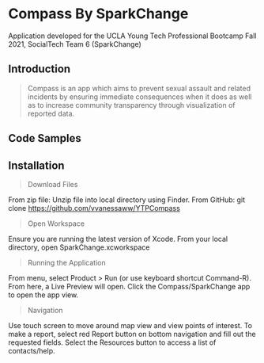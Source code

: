 # Compass By SparkChange
Application developed for the UCLA Young Tech Professional Bootcamp Fall 2021, SocialTech Team 6 (SparkChange)

## Introduction

> Compass is an app which aims to prevent sexual  assault and related incidents by ensuring immediate consequences when it does as well as to increase community transparency through visualization of reported data.

## Code Samples



## Installation

> Download Files

From zip file:
Unzip file into local directory using Finder.
From GitHub:
git clone https://github.com/vvanessaww/YTPCompass
> Open Workspace

Ensure you are running the latest version of Xcode.
From your local directory, open SparkChange.xcworkspace

>Running the Application

From menu, select Product > Run (or use keyboard shortcut Command-R). From here, a Live Preview will open. Click the Compass/SparkChange app to open the app view.

>Navigation

Use touch screen to move around map view and view points of interest. To make a report, select red Report button on bottom navigation and fill out the requested fields. Select the Resources button to access a list of contacts/help. 
